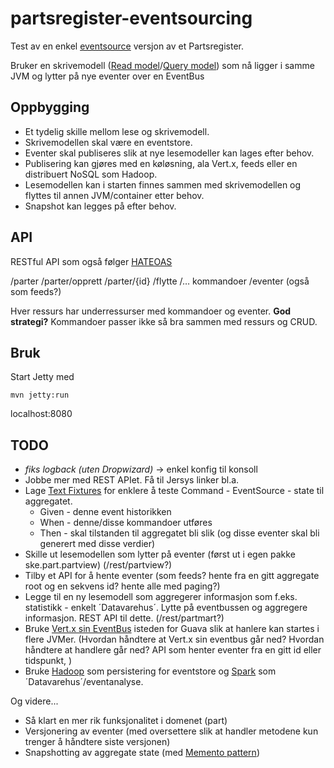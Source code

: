 # partsregister-eventsourcing

Test av en enkel [eventsource](https://github.com/eventstore/eventstore/wiki/Event-Sourcing-Basics) versjon av et Partsregister.

Bruker en skrivemodell ([Read model](http://cqrs.wordpress.com/documents/cqrs-and-event-sourcing-synergy/)/[Query model](http://martinfowler.com/bliki/CQRS.html)) 
som nå ligger i samme JVM og lytter på nye eventer over en EventBus 

## Oppbygging
* Et tydelig skille mellom lese og skrivemodell.
* Skrivemodellen skal være en eventstore.
* Eventer skal publiseres slik at nye lesemodeller kan lages efter behov.
* Publisering kan gjøres med en køløsning, ala Vert.x, feeds eller en distribuert NoSQL som Hadoop.
* Lesemodellen kan i starten finnes sammen med skrivemodellen og flyttes til annen JVM/container etter behov.
* Snapshot kan legges på efter behov.


## API
RESTful API som også følger [HATEOAS](http://en.wikipedia.org/wiki/HATEOAS)

/parter
/parter/opprett
/parter/{id}
	/flytte
	/… kommandoer
	/eventer (også som feeds?)

Hver ressurs har underressurser med kommandoer og eventer. **God strategi?**
Kommandoer passer ikke så bra sammen med ressurs og CRUD.

## Bruk
Start Jetty med 
```
mvn jetty:run
```

localhost:8080

## TODO
* _fiks logback (uten Dropwizard)_ -> enkel konfig til konsoll
* Jobbe mer med REST APIet. Få til Jersys linker bl.a.
* Lage [Text Fixtures](https://github.com/junit-team/junit/wiki/Test-fixtures) for enklere å teste Command - EventSource - state til aggregatet. 
    * Given - denne event historikken 
    * When - denne/disse kommandoer utføres
    * Then - skal tilstanden til aggregatet bli slik (og disse eventer skal bli generert med disse verdier)
* Skille ut lesemodellen som lytter på eventer (først ut i egen pakke ske.part.partview) (/rest/partview?)
* Tilby et API for å hente eventer (som feeds? hente fra en gitt aggregate root og en sekvens id? hente alle med paging?)
* Legge til en ny lesemodell som aggregerer informasjon som f.eks. statistikk - enkelt ´Datavarehus´. Lytte på
eventbussen og aggregere informasjon. REST API til dette. (/rest/partmart?)
* Bruke [Vert.x sin EventBus](http://vertx.io/core_manual_java.html#the-event-bus) isteden for Guava slik at hanlere
kan startes i flere JVMer. (Hvordan håndtere at Vert.x sin eventbus går ned? Hvordan håndtere at handlere går ned?
 API som henter eventer fra en gitt id eller tidspunkt, )
* Bruke [Hadoop](http://hadoop.apache.org/) som persistering for eventstore og [Spark](http://spark.apache.org/) som ´Datavarehus´/eventanalyse.

Og videre...

* Så klart en mer rik funksjonalitet i domenet (part)
* Versjonering av eventer (med oversettere slik at handler metodene kun trenger å håndtere siste versjonen)
* Snapshotting av aggregate state (med [Memento pattern](http://en.wikipedia.org/wiki/Memento_pattern)) 

